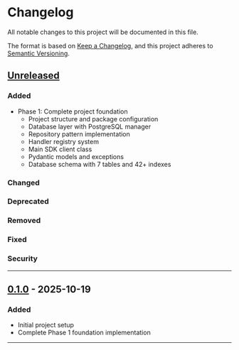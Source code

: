 # Changelog

All notable changes to this project will be documented in this file.

The format is based on [Keep a Changelog](https://keepachangelog.com/en/1.0.0/),
and this project adheres to [Semantic Versioning](https://semver.org/spec/v2.0.0.html).

## [Unreleased]

### Added
- Phase 1: Complete project foundation
  - Project structure and package configuration
  - Database layer with PostgreSQL manager
  - Repository pattern implementation
  - Handler registry system
  - Main SDK client class
  - Pydantic models and exceptions
  - Database schema with 7 tables and 42+ indexes

### Changed

### Deprecated

### Removed

### Fixed

### Security

---

## [0.1.0] - 2025-10-19

### Added
- Initial project setup
- Complete Phase 1 foundation implementation

---

[Unreleased]: https://github.com/yourusername/agent-messaging/compare/v0.1.0...HEAD
[0.1.0]: https://github.com/yourusername/agent-messaging/releases/tag/v0.1.0

